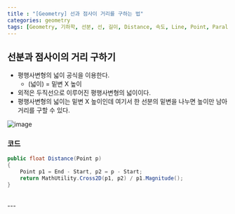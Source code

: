 ```yaml
---
title : "[Geometry] 선과 점사이 거리를 구하는 법"
categories: geometry
tags: [Geometry, 기하학, 선분, 선, 길이, Distance, 속도, Line, Point, Parallelogram]
---
```


## 선분과 점사이의 거리 구하기
- 평행사변형의 넓이 공식을 이용한다.
    - (넓이) = 밑변 X 높이
- 외적은 두직선으로 이루어진 평행사변형의 넓이이다.
- 평행사변형의 넓이는 밑변 X 높이인데 여기서 한 선분의 밑변을 나누면 높이만 남아 거리를 구할 수 있다.

![image](https://github.com/user-attachments/assets/3797b212-f5d9-4684-bf2f-60925b87d4ad)

### 코드
```cs
public float Distance(Point p)  
{  
    Point p1 = End - Start, p2 = p - Start;  
    return MathUtility.Cross2D(p1, p2) / p1.Magnitude();  
}
```


<br>
---
<br>

<div class="Reference">
<div class="callout-header"> </div>
<p>
</p>
</div>